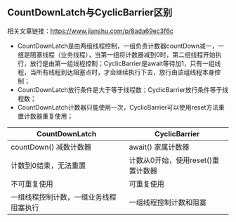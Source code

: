## CountDownLatch与CyclicBarrier区别

相关文章链接：https://www.jianshu.com/p/8ada69ec3f6c
- CountDownLatch是由两组线程控制，一组负责计数器countDown减一，一组是阻塞线程（业务线程），当第一组将计数器减到0时，第二组线程开始执行，放行是由第一组线程控制；CyclicBarrier是await等待加1，只有一组线程，当所有线程到达阻塞点时，才会继续执行下去，放行由该组线程本身控制；
- CountDownLatch放行条件是大于等于线程数；CyclicBarrier放行条件等于线程数；
- CountDownLatch计数器只能使用一次，CyclicBarrier可以使用reset方法重置计数器重复使用；

| CountDownLatch | CyclicBarrier |
|-|-|
| countDown() 减数计数器 | await() 家属计数器|
| 计数到0结束，无法重置 | 计数从0开始，使用reset()重置计数器 |
| 不可重复使用 | 可重复使用 |
| 一组线程控制计数，一组业务线程阻塞执行 | 一组线程控制计数和阻塞 |
